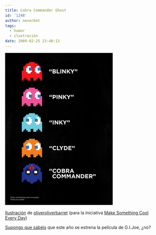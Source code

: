 ```yaml
---
title: Cobra Commander Ghost
id: '1248'
author: neverbot
tags:
  - humor
  - ilustración
date: 2009-02-25 23:48:13
---
```


![Pac-Man Cobra Commander](./cobra-commander-ghost/pacman_cobra_commander.jpg "Pac-Man Cobra Commander")

[Ilustración](http://www.flickr.com/photos/oliveroliverbarrett/3286417809/) de [oliveroliverbarret](http://www.flickr.com/photos/oliveroliverbarrett/) (para la iniciativa [Make Something Cool Every Day](http://www.flickr.com/photos/spacesick/sets/72157612382915926/))

[Supongo que sabéis](http://www.moleculasinestables.com/etiqueta/gijoe/) que este año se estrena la película de G.I.Joe, ¿no?
